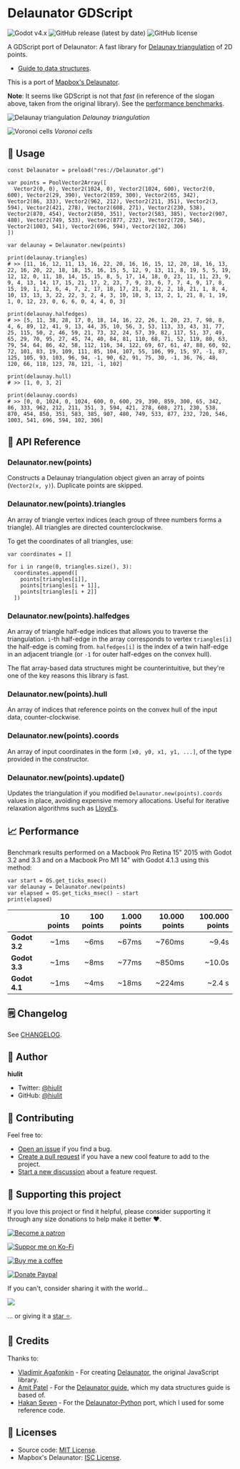 # Delaunator GDScript

![Godot v4.x](https://img.shields.io/badge/Godot-v4.x-%23478cbf?logo=godot-engine&logoColor=white&style=flat-square) ![GitHub release (latest by date)](https://img.shields.io/github/v/release/hiulit/Delaunator-GDScript?&style=flat-square) ![GitHub license](https://img.shields.io/github/license/hiulit/Delaunator-GDScript?&style=flat-square)

A GDScript port of Delaunator: A fast library for [Delaunay triangulation](https://en.wikipedia.org/wiki/Delaunay_triangulation) of 2D points.

* [Guide to data structures](/DATA_STRUCTURES.md).

This is a port of [Mapbox's Delaunator](https://github.com/mapbox/delaunator).

**Note**: It seems like GDScript is not that *fast* (in reference of the slogan above, taken from the original library). See the [performance benchmarks](#performance).

![Delaunay triangulation](/examples/00-a-delaunay-triangulation.png)
*Delaunay triangulation*

![Voronoi cells](/examples/00-b-voronoi-cells.png)
*Voronoi cells*

## 🚀 Usage

```gdscript
const Delaunator = preload("res://Delaunator.gd")

var points = PoolVector2Array([
  Vector2(0, 0), Vector2(1024, 0), Vector2(1024, 600), Vector2(0, 600), Vector2(29, 390), Vector2(859, 300), Vector2(65, 342), Vector2(86, 333), Vector2(962, 212), Vector2(211, 351), Vector2(3, 594), Vector2(421, 278), Vector2(608, 271), Vector2(230, 538), Vector2(870, 454), Vector2(850, 351), Vector2(583, 385), Vector2(907, 480), Vector2(749, 533), Vector2(877, 232), Vector2(720, 546), Vector2(1003, 541), Vector2(696, 594), Vector2(102, 306)
])

var delaunay = Delaunator.new(points)

print(delaunay.triangles)
# >> [11, 16, 12, 11, 13, 16, 22, 20, 16, 16, 15, 12, 20, 18, 16, 13, 22, 16, 20, 22, 18, 18, 15, 16, 15, 5, 12, 9, 13, 11, 8, 19, 5, 5, 19, 12, 12, 0, 11, 18, 14, 15, 15, 8, 5, 17, 14, 18, 0, 23, 11, 11, 23, 9, 9, 4, 13, 14, 17, 15, 21, 17, 2, 23, 7, 9, 23, 6, 7, 7, 4, 9, 17, 8, 15, 19, 1, 12, 6, 4, 7, 2, 17, 18, 17, 21, 8, 22, 2, 18, 21, 1, 8, 4, 10, 13, 13, 3, 22, 22, 3, 2, 4, 3, 10, 10, 3, 13, 2, 1, 21, 8, 1, 19, 1, 0, 12, 23, 0, 6, 6, 0, 4, 4, 0, 3]

print(delaunay.halfedges)
# >> [5, 11, 38, 28, 17, 0, 18, 14, 16, 22, 26, 1, 20, 23, 7, 98, 8, 4, 6, 89, 12, 41, 9, 13, 44, 35, 10, 56, 3, 53, 113, 33, 43, 31, 77, 25, 115, 50, 2, 46, 59, 21, 73, 32, 24, 57, 39, 82, 117, 51, 37, 49, 65, 29, 70, 95, 27, 45, 74, 40, 84, 81, 110, 68, 71, 52, 119, 80, 63, 79, 54, 64, 86, 42, 58, 112, 116, 34, 122, 69, 67, 61, 47, 88, 60, 92, 72, 101, 83, 19, 109, 111, 85, 104, 107, 55, 106, 99, 15, 97, -1, 87, 125, 105, 93, 103, 96, 94, -1, 90, 62, 91, 75, 30, -1, 36, 76, 48, 120, 66, 118, 123, 78, 121, -1, 102]

print(delaunay.hull)
# >> [1, 0, 3, 2]

print(delaunay.coords)
# >> [0, 0, 1024, 0, 1024, 600, 0, 600, 29, 390, 859, 300, 65, 342, 86, 333, 962, 212, 211, 351, 3, 594, 421, 278, 608, 271, 230, 538, 870, 454, 850, 351, 583, 385, 907, 480, 749, 533, 877, 232, 720, 546, 1003, 541, 696, 594, 102, 306]

```

## 📑 API Reference

### Delaunator.new(points)

Constructs a Delaunay triangulation object given an array of points (`Vector2(x, y)`). Duplicate points are skipped.

### Delaunator.new(points).triangles

An array of triangle vertex indices (each group of three numbers forms a triangle). All triangles are directed counterclockwise.

To get the coordinates of all triangles, use:

```gdscript
var coordinates = []

for i in range(0, triangles.size(), 3):
  coordinates.append([
	points[triangles[i]],
	points[triangles[i + 1]],
	points[triangles[i + 2]]
  ])
```

### Delaunator.new(points).halfedges

An array of triangle half-edge indices that allows you to traverse the triangulation.
`i`-th half-edge in the array corresponds to vertex `triangles[i]` the half-edge is coming from.
`halfedges[i]` is the index of a twin half-edge in an adjacent triangle (or `-1` for outer half-edges on the convex hull).

The flat array-based data structures might be counterintuitive, but they're one of the key reasons this library is fast.

### Delaunator.new(points).hull

An array of indices that reference points on the convex hull of the input data, counter-clockwise.

### Delaunator.new(points).coords

An array of input coordinates in the form `[x0, y0, x1, y1, ...]`, of the type provided in the constructor.

### Delaunator.new(points).update()

Updates the triangulation if you modified `Delaunator.new(points).coords` values in place, avoiding expensive memory allocations. Useful for iterative relaxation algorithms such as [Lloyd's](https://en.wikipedia.org/wiki/Lloyd%27s_algorithm).

## 📈 Performance

Benchmark results performed on a Macbook Pro Retina 15" 2015 with Godot 3.2 and 3.3 and on a Macbook Pro M1 14" with Godot 4.1.3 using this method:

```gdscript
var start = OS.get_ticks_msec()
var delaunay = Delaunator.new(points)
var elapsed = OS.get_ticks_msec() - start
print(elapsed)
```

| | 10 points | 100 points | 1.000 points | 10.000 points | 100.000 points |
| :-- | --: | --: | --: | --: | --: |
| **Godot 3.2** | ~1ms | ~6ms | ~67ms | ~760ms | ~9.4s |
| **Godot 3.3** | ~1ms | ~8ms | ~77ms | ~850ms | ~10.0s |
| **Godot 4.1** | ~1ms | ~4ms | ~18ms | ~224ms | ~2.4 s |


## 🗒️ Changelog

See [CHANGELOG](/CHANGELOG.md).

## 👤 Author

**hiulit**

- Twitter: [@hiulit](https://twitter.com/hiulit)
- GitHub: [@hiulit](https://github.com/hiulit)

## 🤝 Contributing

Feel free to:

- [Open an issue](https://github.com/hiulit/Delaunator-GDScript/issues) if you find a bug.
- [Create a pull request](https://github.com/hiulit/Delaunator-GDScript/pulls) if you have a new cool feature to add to the project.
- [Start a new discussion](https://github.com/hiulit/Delaunator-GDScript/discussions) about a feature request.


## 🙌 Supporting this project

If you love this project or find it helpful, please consider supporting it through any size donations to help make it better ❤️.

[![Become a patron](https://img.shields.io/badge/Become_a_patron-ff424d?logo=Patreon&style=for-the-badge&logoColor=white)](https://www.patreon.com/hiulit)

[![Suppor me on Ko-Fi](https://img.shields.io/badge/Support_me_on_Ko--fi-F16061?logo=Ko-fi&style=for-the-badge&logoColor=white)](https://ko-fi.com/F2F7136ND)

[![Buy me a coffee](https://img.shields.io/badge/Buy_me_a_coffee-FFDD00?logo=buy-me-a-coffee&style=for-the-badge&logoColor=black)](https://www.buymeacoffee.com/hiulit)

[![Donate Paypal](https://img.shields.io/badge/PayPal-00457C?logo=PayPal&style=for-the-badge&label=Donate)](https://www.paypal.com/paypalme/hiulit)

If you can't, consider sharing it with the world...

[![](https://img.shields.io/badge/Share_on_Twitter-1DA1F2?style=for-the-badge&logo=twitter&logoColor=white)](https://twitter.com/intent/tweet?url=https%3A%2F%2Fgithub.com%2Fhiulit%2FDelaunator-GDScript&text=%22Delaunator-GDScript%22%0AA%20GDScript%20port%20of%20Delaunator%3A%20A%20fast%20library%20for%20Delaunay%20triangulation%20of%202D%20points%20by%20%40hiulit)

... or giving it a [star ⭐️](https://github.com/hiulit/Delaunator-GDScript/stargazers).

## 👏 Credits

Thanks to:

- [Vladimir Agafonkin](https://github.com/mourner) - For creating [Delaunator](https://github.com/mapbox/delaunator), the original JavaScript library.
- [Amit Patel](https://github.com/redblobgames) - For the [Delaunator guide](https://mapbox.github.io/delaunator/), which my data structures guide is based of.
- [Hakan Seven](https://github.com/HakanSeven12) - For the [Delaunator-Python](https://github.com/HakanSeven12/Delaunator-Python) port, which I used for some reference code.

## 📝 Licenses

- Source code: [MIT License](/LICENSE).
- Mapbox's Delaunator: [ISC License](/LICENSE_MABOX_DELAUNATOR.txt).
